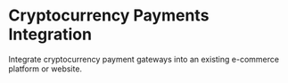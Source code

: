 # Cryptocurrency Payments Integration
Integrate cryptocurrency payment gateways into an existing e-commerce platform or website.
